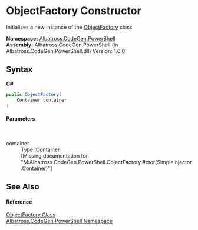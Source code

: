 # ObjectFactory Constructor 
 

Initializes a new instance of the <a href="A395EE45.md">ObjectFactory</a> class

**Namespace:**&nbsp;<a href="73820E42.md">Albatross.CodeGen.PowerShell</a><br />**Assembly:**&nbsp;Albatross.CodeGen.PowerShell (in Albatross.CodeGen.PowerShell.dll) Version: 1.0.0

## Syntax

**C#**<br />
``` C#
public ObjectFactory(
	Container container
)
```


#### Parameters
&nbsp;<dl><dt>container</dt><dd>Type: Container<br />\[Missing <param name="container"/> documentation for "M:Albatross.CodeGen.PowerShell.ObjectFactory.#ctor(SimpleInjector.Container)"\]</dd></dl>

## See Also


#### Reference
<a href="A395EE45.md">ObjectFactory Class</a><br /><a href="73820E42.md">Albatross.CodeGen.PowerShell Namespace</a><br />